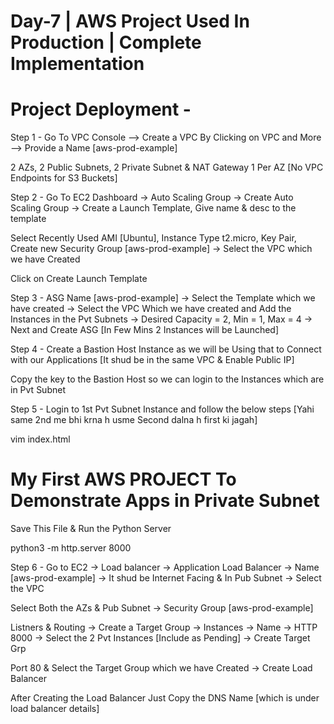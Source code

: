 
Day-7 | AWS Project Used In Production | Complete Implementation
===================================================================



Project Deployment -  
=====================


Step 1 - Go To VPC Console  -->   Create a VPC By Clicking on VPC and More  -->  Provide a Name [aws-prod-example]  
 
2 AZs,  2 Public Subnets,  2 Private Subnet & NAT Gateway 1 Per AZ  [No VPC Endpoints for S3 Buckets]
  
  

Step 2 - Go To EC2 Dashboard  -> Auto Scaling Group  ->  Create Auto Scaling Group  ->  Create a Launch Template, Give name & desc to the template

Select Recently Used AMI [Ubuntu],  Instance Type t2.micro,  Key Pair,  Create new Security Group [aws-prod-example]  ->  Select the VPC which we have Created

Click on Create Launch Template



Step 3 - ASG Name [aws-prod-example]  ->  Select the Template which we have created  ->  Select the VPC Which we have created and Add the Instances in the Pvt Subnets  ->  Desired Capacity = 2,  Min = 1,  Max = 4  -> Next and Create ASG  [In Few Mins 2 Instances will be Launched] 



Step 4 - Create a Bastion Host Instance as we will be Using that to Connect with our Applications [It shud be in the same VPC & Enable Public IP]

Copy the key to the Bastion Host so we can login to the Instances which are in Pvt Subnet



Step 5 - Login to 1st Pvt Subnet Instance and follow the below steps  [Yahi same 2nd me bhi krna h usme Second dalna h first ki jagah]

vim index.html


<!DOCTYPE html>
<html>
<body>

<h1>My First AWS PROJECT To Demonstrate Apps in Private Subnet</h1>

</body>
</html>


Save This File & Run the Python Server


python3 -m http.server 8000





Step 6 - Go to EC2  -> Load balancer  ->  Application Load Balancer  -> Name [aws-prod-example]  ->  It shud be Internet Facing & In Pub Subnet  -> Select the VPC

Select Both the AZs & Pub Subnet  ->  Security Group [aws-prod-example]

Listners & Routing  -> Create a Target Group  -> Instances  -> Name ->  HTTP 8000  ->  Select the 2 Pvt Instances  [Include as Pending]  ->  Create Target Grp

Port 80 & Select the Target Group which we have Created  ->  Create Load Balancer 


After Creating the Load Balancer Just Copy the DNS Name [which is under load balancer details]



